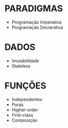 # PARADIGMAS

* Programação Imperativa
* Programação Declarativa

# DADOS

* Imutabilidade
* Stateless

# FUNÇÕES

* Independentes
* Puras
* Higher-order
* First-class
* Composição